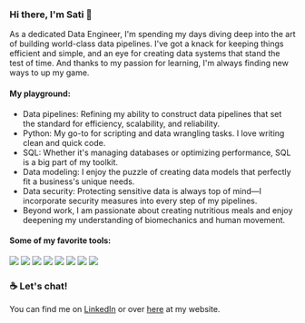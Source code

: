 ### Hi there, I'm Sati 👋

As a dedicated Data Engineer, I'm spending my days diving deep into the art of building world-class data pipelines. I've got a knack for keeping things efficient and simple, and an eye for creating data systems that stand the test of time. And thanks to my passion for learning, I'm always finding new ways to up my game.

#### My playground:
- Data pipelines: Refining my ability to construct data pipelines that set the standard for efficiency, scalability, and reliability.
- Python: My go-to for scripting and data wrangling tasks. I love writing clean and quick code.
- SQL: Whether it's managing databases or optimizing performance, SQL is a big part of my toolkit.
- Data modeling: I enjoy the puzzle of creating data models that perfectly fit a business's unique needs.
- Data security: Protecting sensitive data is always top of mind—I incorporate security measures into every step of my pipelines.
- Beyond work, I am passionate about creating nutritious meals and enjoy deepening my understanding of biomechanics and human movement.

#### Some of my favorite tools:

<img src="https://img.shields.io/badge/Airflow-017CEE?style=for-the-badge&logo=Apache%20Airflow&logoColor=white" /> <img src="https://img.shields.io/badge/Flask-000000?style=for-the-badge&logo=flask&logoColor=white" /> <img src="https://img.shields.io/badge/Pandas-2C2D72?style=for-the-badge&logo=pandas&logoColor=white" />
<img src="https://img.shields.io/badge/Amazon_AWS-FF9900?style=for-the-badge&logo=amazonaws&logoColor=white" />
<img src="https://img.shields.io/badge/Apache_Kafka-231F20?style=for-the-badge&logo=apache-kafka&logoColor=white" />
<img src="https://img.shields.io/badge/GIT-E44C30?style=for-the-badge&logo=git&logoColor=white" />
<img src="https://img.shields.io/badge/Jira-0052CC?style=for-the-badge&logo=Jira&logoColor=white" />
<img src="https://img.shields.io/badge/Slack-4A154B?style=for-the-badge&logo=slack&logoColor=white" /> 


### ☕️ Let's chat!
You can find me on [LinkedIn](https://www.linkedin.com/in/satiolasz/) or over [here](https://www.satiolasz.com) at my website.
